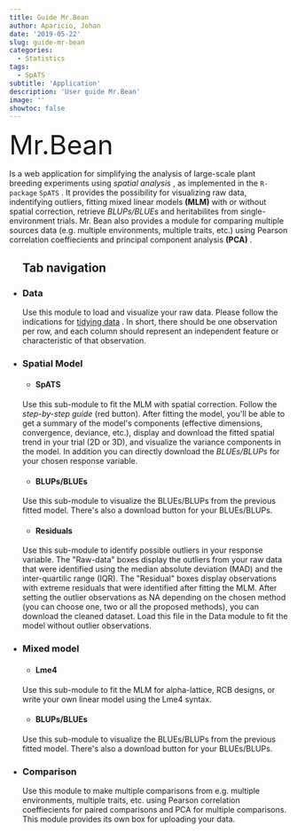 ```yaml
---
title: Guide Mr.Bean
author: Aparicio, Johan
date: '2019-05-22'
slug: guide-mr-bean
categories:
  - Statistics
tags:
  - SpATS
subtitle: 'Application'
description: 'User guide Mr.Bean'
image: ''
showtoc: false
---
```




<FONT SIZE=7>Mr.Bean</font>


Is a web application for simplifying the analysis of large-scale plant breeding experiments using <em>spatial analysis</em> , as implemented in the <code>R-package</code>  <code>SpATS</code> . It provides the possibility for visualizing raw data, indentifying outliers, fitting mixed linear models <strong>(MLM)</strong>  with or without spatial correction, retrieve <em> BLUPs/BLUEs</em>  and heritabilites from single-environment trials. Mr. Bean also provides a module for comparing multiple sources data (e.g. multiple environments, multiple traits, etc.) using Pearson correlation coeffiecients and principal component analysis <strong>  (PCA) </strong>. 

 <ul>
<div>
 
<h2>Tab navigation</h2>

 <li>	<h3>Data</h3> </li>	
<p class="ex1">
	Use this module to load and visualize your raw data. Please follow the indications for <a href="https://en.wikipedia.org/wiki/Tidy_data">tidying data</a>  . In short, there should be one observation per row, and each column should represent an independent feature or characteristic of that observation.</p>   </div>



 <li>	<h3>	Spatial Model</h3> </li>	 
 <ul>
       <li>	<h4>	SpATS </h4></li>
</ul>
Use this sub-module to fit the MLM with spatial correction. Follow the <em>  step-by-step guide </em>  (red button). After fitting the model, you'll be able to get a summary of the model's components (effective dimensions, convergence, deviance, etc.), display and download the fitted spatial trend in your trial (2D or 3D), and visualize the variance components in the model. In addition you can directly download the <em> BLUEs/BLUPs </em> for your chosen response variable. 

  
<div>
	 <ul> 
  <li>	<h4>	BLUPs/BLUEs </h4></li>
</ul> 
<p >	 	Use this sub-module to visualize the BLUEs/BLUPs from the previous fitted model. There's also a download button for your BLUEs/BLUPs.</p> </div>

 <div>
	 <ul>  
  <li>	<h4>Residuals</h4></li>
</ul> 

Use this sub-module to identify possible outliers in your response variable. The "Raw-data" boxes display the outliers from your raw data that were identified using the median absolute deviation (MAD) and the inter-quartilic range (IQR). The "Residual" boxes display observations with extreme residuals that were identified after fitting the MLM. After setting the outlier observations as NA depending on the chosen method (you can choose one, two or all the proposed methods), you can download the cleaned dataset. Load this file in the Data module to fit the model without outlier observations.</div>


 <div>

<li><h3> Mixed model</h3></li>
 <ul>
  <li>	<h4>Lme4</h4></li>
</ul> 
	<p >
		Use this sub-module to fit the MLM for alpha-lattice, RCB designs, or write your own linear model using the Lme4 syntax.</p> 
 <div>
	  	<ul>
  <li>	<h4>	BLUPs/BLUEs</h4></li>
</ul> 
	<p >
		Use this sub-module to visualize the BLUEs/BLUPs from the previous fitted model. There's also a download button for your BLUEs/BLUPs.</p>
		</div>


<div>

 <li><h3>	Comparison </h3> </li>
<p >
	Use this module to make multiple comparisons from e.g. multiple environments, multiple traits, etc. using Pearson correlation coeffiecients for paired comparisons and PCA for multiple comparisons. This module provides its own box for uploading your data.</p> 	


	

